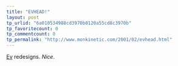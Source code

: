 ```yaml
---
title: "EVHEAD!"
layout: post
tp_urlid: "6a010534988cd3970b0120a55cd8c3970b"
tp_favoritecount: 0
tp_commentcount: 0
tp_permalink: "http://www.monkinetic.com/2001/02/evhead.html"
---
```

<a href="http://www.evhead.com/">Ev</a> redesigns. <i>Nice</i>.
